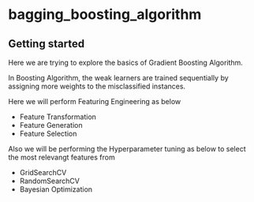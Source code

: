 # bagging_boosting_algorithm



## Getting started

Here we are trying to explore the basics of Gradient Boosting Algorithm. 

In Boosting Algorithm, the weak learners are trained sequentially by assigning more weights to the misclassified instances.

Here we will perform Featuring Engineering as below 
- Feature Transformation 
- Feature Generation 
- Feature Selection 

Also we will be performing the Hyperparameter tuning as below to select the most relevangt features from
- GridSearchCV 
- RandomSearchCV 
- Bayesian Optimization


